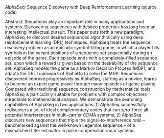 AlphaSeq: Sequence Discovery with Deep Reinforcement Learning (source code)

Abstract: Sequences play an important role in many applications and systems. Discovering sequences with desired properties has long been an interesting intellectual pursuit. This paper puts forth a new paradigm, AlphaSeq, to discover desired sequences algorithmically using deep reinforcement learning (DRL) techniques. AlphaSeq treats the sequence discovery problem as an episodic symbol-filling game, in which a player fills symbols in the vacant positions of a sequence set sequentially during an episode of the game. Each episode ends with a completely-filled sequence set, upon which a reward is given based on the desirability of the sequence set. AlphaSeq models the game as a Markov Decision Process (MDP), and adapts the DRL framework of AlphaGo to solve the MDP. Sequences discovered improve progressively as AlphaSeq, starting as a novice, learns to become an expert game player through many episodes of game playing. Compared with traditional sequence construction by mathematical tools, AlphaSeq is particularly suitable for problems with complex objectives intractable to mathematical analysis. We demonstrate the searching capabilities of AlphaSeq in two applications: 1) AlphaSeq successfully rediscovers a set of ideal complementary codes that can zero-force all potential interferences in multi-carrier CDMA systems; 2) AlphaSeq discovers new sequences that triple the signal-to-interference ratio – benchmarked against the well-known Legendre sequence – of a mismatched filter estimator in pulse compression radar systems.
